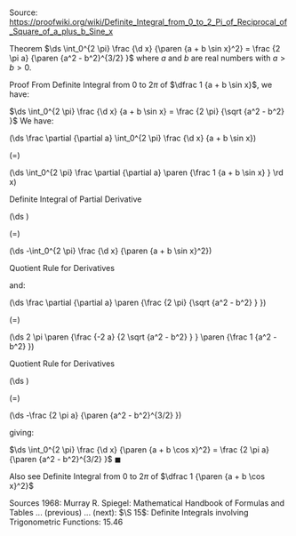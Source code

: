 # 

Source: https://proofwiki.org/wiki/Definite_Integral_from_0_to_2_Pi_of_Reciprocal_of_Square_of_a_plus_b_Sine_x



Theorem
$\ds \int_0^{2 \pi} \frac {\d x} {\paren {a + b \sin x}^2} = \frac {2 \pi a} {\paren {a^2 - b^2}^{3/2} }$
where $a$ and $b$ are real numbers with $a > b > 0$.


Proof
From Definite Integral from $0$ to $2 \pi$ of $\dfrac 1 {a + b \sin x}$, we have: 

$\ds \int_0^{2 \pi} \frac {\d x} {a + b \sin x} = \frac {2 \pi} {\sqrt {a^2 - b^2} }$
We have: 














\(\ds \frac \partial {\partial a} \int_0^{2 \pi} \frac {\d x} {a + b \sin x}\)

\(=\)







\(\ds \int_0^{2 \pi} \frac \partial {\partial a} \paren {\frac 1 {a + b \sin x} } \rd x\)





Definite Integral of Partial Derivative














\(\ds \)

\(=\)







\(\ds -\int_0^{2 \pi} \frac {\d x} {\paren {a + b \sin x}^2}\)





Quotient Rule for Derivatives



and: 














\(\ds \frac \partial {\partial a} \paren {\frac {2 \pi} {\sqrt {a^2 - b^2} } }\)

\(=\)







\(\ds 2 \pi \paren {\frac {-2 a} {2 \sqrt {a^2 - b^2} } } \paren {\frac 1 {a^2 - b^2} }\)





Quotient Rule for Derivatives














\(\ds \)

\(=\)







\(\ds -\frac {2 \pi a} {\paren {a^2 - b^2}^{3/2} }\)









giving:

$\ds \int_0^{2 \pi} \frac {\d x} {\paren {a + b \cos x}^2} = \frac {2 \pi a} {\paren {a^2 - b^2}^{3/2} }$
$\blacksquare$


Also see
Definite Integral from $0$ to $2 \pi$ of $\dfrac 1 {\paren {a + b \cos x}^2}$


Sources
1968: Murray R. Spiegel: Mathematical Handbook of Formulas and Tables ... (previous) ... (next): $\S 15$: Definite Integrals involving Trigonometric Functions: $15.46$




